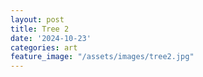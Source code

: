 ```yaml
---
layout: post
title: Tree 2
date: '2024-10-23'
categories: art
feature_image: "/assets/images/tree2.jpg"
---
```

